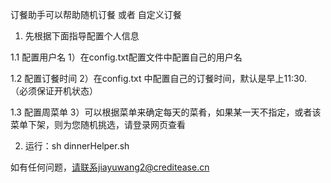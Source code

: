 
订餐助手可以帮助随机订餐 或者 自定义订餐

1. 先根据下面指导配置个人信息

1.1 配置用户名
1）在config.txt配置文件中配置自己的用户名 

1.2 配置订餐时间
2）在config.txt 中配置自己的订餐时间，默认是早上11:30. （必须保证开机状态）

1.3 配置周菜单
3）可以根据菜单来确定每天的菜肴，如果某一天不指定，或者该菜单下架，则为您随机挑选，请登录网页查看

2. 运行：sh dinnerHelper.sh 

如有任何问题，请联系jiayuwang2@creditease.cn
